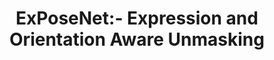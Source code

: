 ---
layout: page 
title: ExPoseNet:- Expression and Orientation Aware Unmasking
summary: <ul class="card-text"><li> This work proposes a solution for expression- and orientation-aware facial unmasking. To the best of our knowledge, this is the first attempt to generate unmasked faces while preserving the person’s emotions and facial orientation. <li></li>We propose a novel GAN-based approach, enhanced with <b markdown = "1">`Fourier convolutions`</b> to generate a high-resolution unmasked image.</li><li>Further, we propose a <b markdown = "1">`dilated-convolutional refinement module`</b> that enhances the decoder output quality, to remove noise from the generated image.</li></ul>
# link: https://github.com/karish-grover/Fake-News-Disambiguation-Why-Is-It-Fake
img: assets/img/project3.png
importance: 1
category: vision
github: https://github.com/kvarun07/face-unmask
report: https://drive.google.com/file/d/1OMGqWR0iTunz784xmoCFEKy6vBuvZ6B4/view?usp=sharing
advisor: Dr. Koteswar R. Jerripothula
advisor_link: https://sites.google.com/site/koteswarraojerripothula/

---